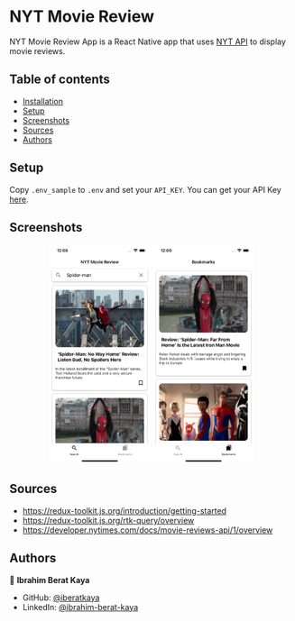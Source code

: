 # NYT Movie Review

NYT Movie Review App is a React Native app that uses [NYT API](https://developer.nytimes.com/docs/movie-reviews-api/1/overview) to display movie reviews.

## Table of contents

- [Installation](#installation)
- [Setup](#setup)
- [Screenshots](#screenshots)
- [Sources](#sources)
- [Authors](#authors)

## Setup

Copy `.env_sample` to `.env` and set your `API_KEY`. You can get your API Key [here](https://developer.nytimes.com/get-started).

## Screenshots

<p align="center">
    <img alt="Screenshot" src="https://raw.githubusercontent.com/iberatkaya/nyt-movie-app/main/screenshots/1.png" width="180" >
    <img alt="Screenshot" src="https://raw.githubusercontent.com/iberatkaya/nyt-movie-app/main/screenshots/2.png" width="180" >
</p>

## Sources

- https://redux-toolkit.js.org/introduction/getting-started
- https://redux-toolkit.js.org/rtk-query/overview
- https://developer.nytimes.com/docs/movie-reviews-api/1/overview

## Authors

👤 **Ibrahim Berat Kaya**

- GitHub: [@iberatkaya](https://github.com/iberatkaya)
- LinkedIn: [@ibrahim-berat-kaya](https://www.linkedin.com/in/ibrahim-berat-kaya/)
